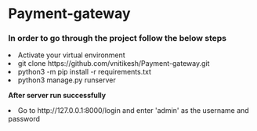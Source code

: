 # Payment-gateway

<h3>In order to go through the project follow the below steps</h3>

<oll>
<li>Activate your virtual environment</li>
<li>git clone https://github.com/vnitikesh/Payment-gateway.git</li>
<li>python3 -m pip install -r requirements.txt</li>
<li>python3 manage.py runserver</li>

<b>After server run successfully</b>
<li>Go to http://127.0.0.1:8000/login  and enter 'admin' as the username and password</li>

</ol>
